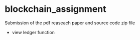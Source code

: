 # blockchain_assignment

Submission of the pdf reaseach paper and source code zip file

- view ledger function
